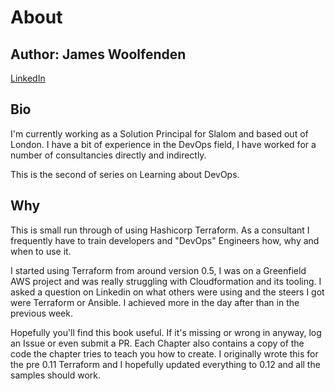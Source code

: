 # About

## Author: James Woolfenden

[LinkedIn](https://www.linkedin.com/jameswoolfenden/)

## Bio

I'm currently working as a Solution Principal for Slalom and based out of London.
I have a bit of experience in the DevOps field, I have worked for a number of consultancies
directly and indirectly.

This is the second of series on Learning about DevOps.

## Why

This is small run through of using Hashicorp Terraform. As a consultant I frequently have to train developers and "DevOps" Engineers how, why and when to use it.

I started using Terraform from around version 0.5, I was on a Greenfield AWS project and was really struggling with Cloudformation and its tooling. I asked a question on Linkedin on what others were using and the steers I got were Terraform or Ansible. I achieved more in the day after than in the previous week.

Hopefully you'll find this book useful. If it's missing or wrong in anyway, log an Issue or even submit a PR.
Each Chapter also contains a copy of the code the chapter tries to teach you how to create. I originally wrote this for the pre 0.11 Terraform and I hopefully updated everything to 0.12 and all the samples should work.
